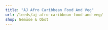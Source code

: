 ```yaml
---
title: "AJ Afro Caribbean Food And Veg"
url: /leeds/aj-afro-caribbean-food-and-veg/
shop: Gemüse & Obst
---
```

